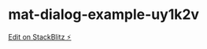 # mat-dialog-example-uy1k2v

[Edit on StackBlitz ⚡️](https://stackblitz.com/edit/mat-dialog-example-uy1k2v)